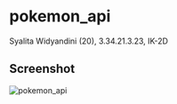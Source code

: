 # pokemon_api
Syalita Widyandini (20), 3.34.21.3.23, IK-2D

## Screenshot
![pokemon_api](https://user-images.githubusercontent.com/117131647/212442255-60618f34-4fdc-4319-9ccb-7cd257c5a45e.png)


